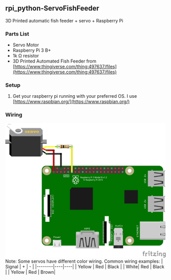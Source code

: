 ## rpi_python-ServoFishFeeder
3D Printed automatic fish feeder  + servo + Raspberry Pi

### Parts List

 - Servo Motor
 - Raspberry Pi 3 B+
 - 1k &ohm; resistor
 - 3D Printed Automated Fish Feeder from [https://www.thingiverse.com/thing:497637/files](https://www.thingiverse.com/thing:497637/files)
 
 

### Setup
1. Get your raspberry pi running with your preferred OS.  I use [https://www.raspbian.org/](https://www.raspbian.org/)


### Wiring
![raspberry pi wiring](/images/rpi_fish_feeder_bb.png)
Note: Some servos have different color wiring.
Common wiring examples:
| Signal | + | - |
|--------|----|----|
| Yellow | Red | Black |
| White| Red | Black |
| Yellow | Red | Brown|


<!--stackedit_data:
eyJoaXN0b3J5IjpbMTAxMzI0MzkwLC01Mjc2MzgxOTQsLTExNT
U2OTQ5MTgsLTgyNDc5OTk0MCwzMzI0NTU5MSwxNDQzNzk1ODUy
LC0xNTM2MTkzOTU1LDEyNDA1MzMyMjRdfQ==
-->